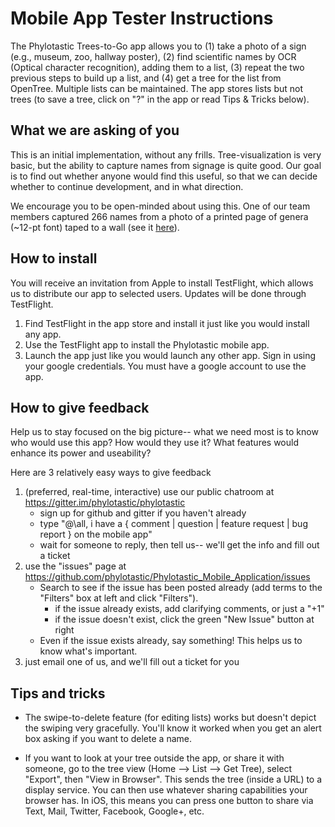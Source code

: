 # Mobile App Tester Instructions 

The Phylotastic Trees-to-Go app allows you to (1) take a photo of a sign (e.g., museum, zoo, hallway poster), (2) find scientific names by OCR (Optical character recognition), adding them to a list, (3) repeat the two previous steps to build up a list, and (4) get a tree for the list from OpenTree.  Multiple lists can be maintained.  The app stores lists but not trees (to save a tree, click on "?" in the app or read Tips & Tricks below).  

## What we are asking of you 

This is an initial implementation, without any frills.  Tree-visualization is very basic, but the ability to capture names from signage is quite good.  Our goal is to find out whether anyone would find this useful, so that we can decide whether to continue development, and in what direction.  

We encourage you to be open-minded about using this.  One of our team members captured 266 names from a photo of a printed page of genera (~12-pt font) taped to a wall (see it [here](https://github.com/phylotastic/Phylotastic_Mobile_Application/blob/master/test/images/hard/listseedplants.jpg)).

## How to install 

You will receive an invitation from Apple to install TestFlight, which allows us to distribute our app to selected users. Updates will be done through TestFlight. 

1.  Find TestFlight in the app store and install it just like you would install any app.
2.  Use the TestFlight app to install the Phylotastic mobile app. 
3.  Launch the app just like you would launch any other app.  Sign in using your google credentials.  You must have a google account to use the app. 

## How to give feedback 

Help us to stay focused on the big picture-- what we need most is to know who would use this app?  How would they use it?  What features would enhance its power and useability?   

Here are 3 relatively easy ways to give feedback
1. (preferred, real-time, interactive) use our public chatroom at https://gitter.im/phylotastic/phylotastic
   * sign up for github and gitter if you haven't already
   * type "@\all, i have a { comment | question | feature request | bug report } on the mobile app"
   * wait for someone to reply, then tell us-- we'll get the info and fill out a ticket
2. use the "issues" page at https://github.com/phylotastic/Phylotastic_Mobile_Application/issues
   * Search to see if the issue has been posted already (add terms to the "Filters" box at left and click "Filters").  
      * if the issue already exists, add clarifying comments, or just a "+1"
      * if the issue doesn't exist, click the green "New Issue" button at right
   * Even if the issue exists already, say something!  This helps us to know what's important.  
3. just email one of us, and we'll fill out a ticket for you

## Tips and tricks 

* The swipe-to-delete feature (for editing lists) works but doesn't depict the swiping very gracefully.  You'll know it worked when you get an alert box asking if you want to delete a name.

* If you want to look at your tree outside the app, or share it with someone, go to the tree view (Home --> List --> Get Tree), select "Export", then "View in Browser".  This sends the tree (inside a URL) to a display service.  You can then use whatever sharing capabilities your browser has.  In iOS, this means you can press one button to share via Text, Mail, Twitter, Facebook, Google+, etc. 

